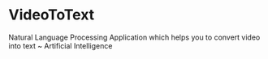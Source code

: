 # VideoToText
Natural Language Processing Application which helps you to convert video into text ~ Artificial Intelligence 
